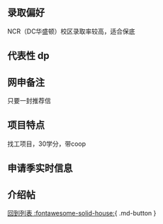 ## 录取偏好
NCR（DC华盛顿）校区录取率较高，适合保底
## 代表性 dp

## 网申备注
只要一封推荐信
## 项目特点
找工项目，30学分，带coop
## 申请季实时信息

## 介绍帖

[回到列表 :fontawesome-solid-house:](grade.md){ .md-button }
